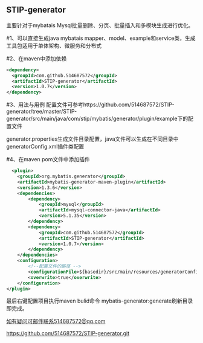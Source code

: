 ﻿## STIP-generator
主要针对于mybatais Mysql批量删除、分页、批量插入和多模块生成进行优化。

#1、可以直接生成java mybatais mapper、model、example和service类，生成工具包适用于单体架构、微服务和分布式

#2、在maven中添加依赖
```xml
<dependency>
  <groupId>com.github.514687572</groupId>
  <artifactId>STIP-generator</artifactId>
  <version>1.0.7</version>
</dependency>
```

#3、用法与用例
配置文件可参考https://github.com/514687572/STIP-generator/tree/master/STIP-generator/src/main/java/com/stip/mybatis/generator/plugin/example下的配置文件

generator.properties生成文件目录配置，java文件可以生成在不同目录中
generatorConfig.xml插件类配置

#4、在maven pom文件中添加插件
```xml
  <plugin>
	<groupId>org.mybatis.generator</groupId>
	<artifactId>mybatis-generator-maven-plugin</artifactId>
	<version>1.3.6</version>
	<dependencies>
		<dependency>
			<groupId>mysql</groupId>
			<artifactId>mysql-connector-java</artifactId>
			<version>5.1.35</version>
		</dependency>
		<dependency>
			<groupId>com.github.514687572</groupId>
			<artifactId>STIP-generator</artifactId>
			<version>1.0.7</version>
		</dependency>
	</dependencies>
	<configuration>
		<!--配置文件的路径 -->
		<configurationFile>${basedir}/src/main/resources/generatorConfig.xml</configurationFile>
		<overwrite>true</overwrite>
	</configuration>
</plugin>
```

最后右键配置项目执行maven bulid命令 mybatis-generator:generate刷新目录即完成。

如有疑问可邮件联系514687572@qq.com

https://github.com/514687572/STIP-generator.git